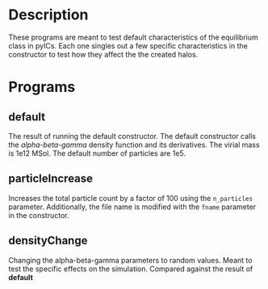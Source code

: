 # **Description**
These programs are meant to test default characteristics of the equilibrium class in pyICs.  Each one singles out a few specific characteristics in the constructor to test how they affect the the created halos.
# **Programs**
## default
The result of running the default constructor.  The default constructor calls the *alpha-beta-gamma* density function and its derivatives.  The virial mass is 1e12 MSol.  The default number of particles are 1e5.
## particleIncrease
Increases the total particle count by a factor of 100 using the `n_particles` parameter.  Additionally, the file name is modified with the `fname` parameter in the constructor.
## densityChange
Changing the alpha-beta-gamma parameters to random values.  Meant to test the specific effects on the simulation.  Compared against the result of **default**
